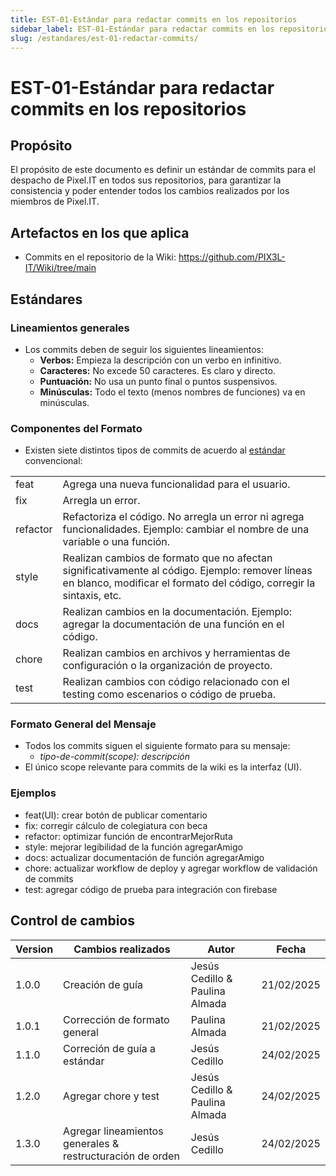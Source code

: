 ```yaml
---
title: EST-01-Estándar para redactar commits en los repositorios
sidebar_label: EST-01-Estándar para redactar commits en los repositorios
slug: /estandares/est-01-redactar-commits/
---
```


# EST-01-Estándar para redactar commits en los repositorios

## Propósito
El propósito de este documento es definir un estándar de commits para el despacho de Pixel.IT en todos sus repositorios, para garantizar la consistencia y poder entender todos los cambios realizados por los miembros de Pixel.IT.

## Artefactos en los que aplica

- Commits en el repositorio de la Wiki: https://github.com/PIX3L-IT/Wiki/tree/main 

## Estándares

### Lineamientos generales
- Los commits deben de seguir los siguientes lineamientos:
    - **Verbos:** Empieza la descripción con un verbo en infinitivo.
    - **Caracteres:** No excede 50 caracteres. Es claro y directo.
    - **Puntuación:** No usa un punto final o puntos suspensivos.
    - **Minúsculas:**  Todo el texto (menos nombres de funciones) va en minúsculas.
    
### Componentes del Formato
- Existen siete distintos tipos de commits de acuerdo al [estándar](https://medium.com/@fatihsevencan/git-commit-standards-d76f2f5f5c7f) convencional:

<table>
  <tr>
    <td>feat</td>
    <td>Agrega una nueva funcionalidad para el usuario.</td>
  </tr>
  <tr>
    <td>fix</td>
    <td>Arregla un error.</td>
  </tr>
  <tr>
    <td>refactor</td>
    <td>Refactoriza el código. No arregla un error ni agrega funcionalidades. Ejemplo: cambiar el nombre de una variable o una función.</td>
  </tr>
  <tr>
    <td>style</td>
    <td>Realizan cambios de formato que no afectan significativamente al código. Ejemplo: remover líneas en blanco, modificar el formato del código, corregir la sintaxis, etc.</td>
  </tr>
  <tr>
    <td>docs</td>
    <td>Realizan cambios en la documentación. Ejemplo: agregar la documentación de una función en el código.</td>
  </tr>
  <tr>
    <td>chore</td>
    <td>Realizan cambios en archivos y herramientas de configuración o la organización de proyecto.</td>
  </tr>
  <tr>
    <td>test</td>
    <td>Realizan cambios con código relacionado con el testing como escenarios o código de prueba.</td>
  </tr>
</table>

### Formato General del Mensaje
- Todos los commits siguen el siguiente formato para su mensaje:
    - *tipo-de-commit(scope): descripción*
- El único scope relevante para commits de la wiki es la interfaz (UI). 

### Ejemplos
- feat(UI): crear botón de publicar comentario
- fix: corregir cálculo de colegiatura con beca
- refactor: optimizar función de encontrarMejorRuta
- style: mejorar legibilidad de la función agregarAmigo
- docs: actualizar documentación de función agregarAmigo
- chore: actualizar workflow de deploy y agregar workflow de validación de commits
- test: agregar código de prueba para integración con firebase

## Control de cambios

| Version | Cambios realizados    | Autor          | Fecha      |
| ------- | --------------------- | -------------- | ---------- |
| 1.0.0   | Creación de guía | Jesús Cedillo & Paulina Almada | 21/02/2025 |
| 1.0.1   | Corrección de formato general | Paulina Almada | 21/02/2025 |
| 1.1.0   | Correción de guía a estándar | Jesús Cedillo | 24/02/2025 |
| 1.2.0   | Agregar chore y test | Jesús Cedillo & Paulina Almada | 24/02/2025 |
| 1.3.0   | Agregar lineamientos generales & restructuración de orden  | Jesús Cedillo | 24/02/2025 |